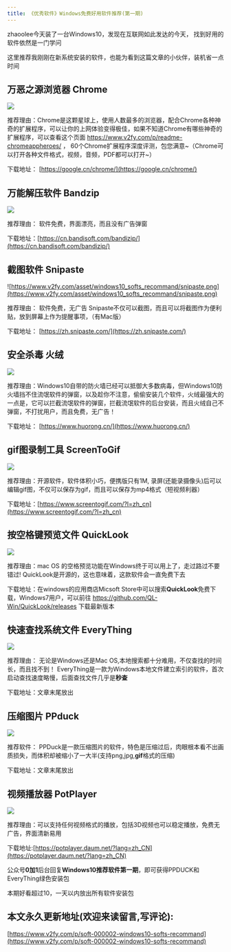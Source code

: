 ```yaml
---
title: 《优秀软件》Windows免费好用软件推荐(第一期)
---
```



zhaoolee今天装了一台Windows10，发现在互联网如此发达的今天， 找到好用的软件依然是一门学问

这里推荐我刚刚在新系统安装的软件，也能为看到这篇文章的小伙伴，装机省一点时间

## 万恶之源浏览器 Chrome

![](https://www.v2fy.com/asset/windows10_softs_recommand/pixiv.png)

推荐理由：Chrome是这颗星球上，使用人数最多的浏览器，配合Chrome各种神奇的扩展程序，可以让你的上网体验变得极佳，如果不知道Chrome有哪些神奇的扩展程序，可以查看这个页面 https://www.v2fy.com/p/readme-chromeappheroes/ ， 60个Chrome扩展程序深度评测，包您满意~（Chrome可以打开各种文件格式，视频，音频，PDF都可以打开~）

下载地址： [https://google.cn/chrome/](https://google.cn/chrome/)


## 万能解压软件 Bandzip

![](https://www.v2fy.com/asset/windows10_softs_recommand/bandizip.png)

推荐理由： 软件免费，界面漂亮，而且没有广告弹窗

下载地址：[https://cn.bandisoft.com/bandizip/](https://cn.bandisoft.com/bandizip/)


## 截图软件 Snipaste

![https://www.v2fy.com/asset/windows10_softs_recommand/snipaste.png](https://www.v2fy.com/asset/windows10_softs_recommand/snipaste.png)

推荐理由： 软件免费，无广告 Snipaste不仅可以截图，而且可以将截图作为便利贴，放到屏幕上作为提醒事项，（有Mac版）

下载地址： [https://zh.snipaste.com/](https://zh.snipaste.com/)

## 安全杀毒 火绒

![](https://www.v2fy.com/asset/windows10_softs_recommand/huorong.png)

推荐理由：Windows10自带的防火墙已经可以抵御大多数病毒，但Windows10防火墙挡不住流氓软件的弹窗，以及趁你不注意，偷偷安装几个软件，火绒最强大的一点是，它可以拦截流氓软件的弹窗，拦截流氓软件的后台安装，而且火绒自己不弹窗，不打扰用户，而且免费，无广告！


下载地址： [https://www.huorong.cn/](https://www.huorong.cn/)


## gif图录制工具 ScreenToGif

![](https://www.v2fy.com/asset/windows10_softs_recommand/ScreenToGif.png)

推荐理由：开源软件，软件体积小巧，便携版只有1M, 录屏(还能录摄像头)后可以编辑gif图，不仅可以保存为gif，而且可以保存为mp4格式（短视频利器）



下载地址：[https://www.screentogif.com/?l=zh_cn](https://www.screentogif.com/?l=zh_cn)


## 按空格键预览文件 QuickLook

![](https://www.v2fy.com/asset/windows10_softs_recommand/quick_look.png)

推荐理由：mac OS 的空格预览功能在Windows终于可以用上了，走过路过不要错过! QuickLook是开源的，这也意味着，这款软件会一直免费下去

下载地址：在windows的应用商店Micsoft Store中可以搜索**QuickLook**免费下载，Windows7用户，可以前往 https://github.com/QL-Win/QuickLook/releases 下载最新版本


## 快速查找系统文件 EveryThing 


![](https://www.v2fy.com/asset/windows10_softs_recommand/Everything.png)


推荐理由： 无论是Windows还是Mac OS,本地搜索都十分难用，不仅查找的时间长，而且找不到！ EveryThing是一款为Windows本地文件建立索引的软件，首次启动查找速度略慢，后面查找文件几乎是**秒查**

下载地址：文章末尾放出

## 压缩图片 PPduck

![](https://www.v2fy.com/asset/windows10_softs_recommand/ppduck.png)


推荐软件： PPDuck是一款压缩图片的软件，特色是压缩过后，肉眼根本看不出画质损失，而体积却被缩小了一大半(支持png,jpg,**gif**格式的压缩)

下载地址：文章末尾放出


## 视频播放器 PotPlayer


![](https://www.v2fy.com/asset/windows10_softs_recommand/potplayer.png)

推荐理由：可以支持任何视频格式的播放，包括3D视频也可以稳定播放，免费无广告，界面清新易用


下载地址:[https://potplayer.daum.net/?lang=zh_CN](https://potplayer.daum.net/?lang=zh_CN)


公众号**0加1**后台回复**Windows10推荐软件第一期**，即可获得PPDUCK和EveryThing绿色安装包


本期好看超过10，一天以内放出所有软件安装包



## 本文永久更新地址(欢迎来读留言,写评论):

[https://www.v2fy.com/p/soft-000002-windows10-softs-recommand](https://www.v2fy.com/p/soft-000002-windows10-softs-recommand)

